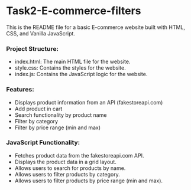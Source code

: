 # Task2-E-commerce-filters
This is the README file for a basic E-commerce website built with HTML, CSS, and Vanilla JavaScript.

### Project Structure:
- index.html: The main HTML file for the website.
- style.css: Contains the styles for the website.
- index.js: Contains the JavaScript logic for the website.

### Features:
- Displays product information from an API (fakestoreapi.com)
- Add product in cart
- Search functionality by product name
- Filter by category
- Filter by price range (min and max)

### JavaScript Functionality:
- Fetches product data from the fakestoreapi.com API.
- Displays the product data in a grid layout.
- Allows users to search for products by name.
- Allows users to filter products by category.
- Allows users to filter products by price range (min and max).

